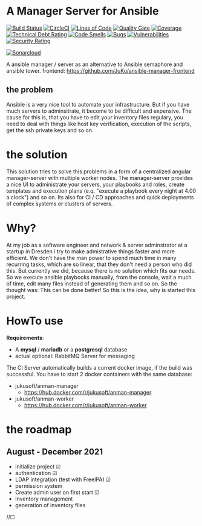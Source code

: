 # A Manager Server for Ansible

[![Build Status](https://travis-ci.com/JuKu/ansible-manager.svg?branch=master)](https://travis-ci.com/JuKu/ansible-manager)
[![CircleCI](https://circleci.com/gh/JuKu/ansible-manager/tree/master.svg?style=svg)](https://circleci.com/gh/JuKu/ansible-manager/tree/master)
[![Lines of Code](https://sonarcloud.io/api/project_badges/measure?project=com.jukusoft%3Aansible-manager-backend&metric=ncloc)](https://sonarcloud.io/dashboard/index/com.jukusoft%3Aansible-manager-backend)
[![Quality Gate](https://sonarcloud.io/api/project_badges/measure?project=com.jukusoft%3Aansible-manager-backend&metric=alert_status)](https://sonarcloud.io/dashboard/index/com.jukusoft%3Aansible-manager-backend)
[![Coverage](https://sonarcloud.io/api/project_badges/measure?project=com.jukusoft%3Aansible-manager-backend&metric=coverage)](https://sonarcloud.io/dashboard/index/com.jukusoft%3Aansible-manager-backend)
[![Technical Debt Rating](https://sonarcloud.io/api/project_badges/measure?project=com.jukusoft%3Aansible-manager-backend&metric=sqale_index)](https://sonarcloud.io/dashboard/index/com.jukusoft%3Aansible-manager-backend)
[![Code Smells](https://sonarcloud.io/api/project_badges/measure?project=com.jukusoft%3Aansible-manager-backend&metric=code_smells)](https://sonarcloud.io/dashboard/index/com.jukusoft%3Aansible-manager-backend)
[![Bugs](https://sonarcloud.io/api/project_badges/measure?project=com.jukusoft%3Aansible-manager-backend&metric=bugs)](https://sonarcloud.io/dashboard/index/com.jukusoft%3Aansible-manager-backend)
[![Vulnerabilities](https://sonarcloud.io/api/project_badges/measure?project=com.jukusoft%3Aansible-manager-backend&metric=vulnerabilities)](https://sonarcloud.io/dashboard/index/com.jukusoft%3Aansible-manager-backend)
[![Security Rating](https://sonarcloud.io/api/project_badges/measure?project=com.jukusoft%3Aansible-manager-backend&metric=security_rating)](https://sonarcloud.io/dashboard/index/com.jukusoft%3Aansible-manager-backend)

[![Sonarcloud](https://sonarcloud.io/api/project_badges/quality_gate?project=com.jukusoft%3Aansible-manager-backend)](https://sonarcloud.io/dashboard?id=com.jukusoft%3Aansible-manager-backend)


A ansible manager / server as an alternative to Ansible semaphore and ansible tower.
frontend: https://github.com/JuKu/ansible-manager-frontend

## the problem

Ansible is a very nice tool to automate your infrastructure.
But if you have much servers to adminsitrate, it become to be difficult and expensive.
The cause for this is, that you have to edit your inventory files regulary, you need to deal with things like host key verification, execution of the scripts, get the ssh private keys and so on.

# the solution

This solution tries to solve this problems in a form of a centralized angular manager-server with multiple worker nodes.
The manager-server provides a nice UI to administrate your servers, your playbooks and roles, create templates and execution plans (e.q. "execute a playbook every night at 4.00 a clock") and so on.
Its also for CI / CD approaches and quick deployments of complex systems or clusters of servers.

# Why?

At my job as a software engineer and network & server adminstrator at a startup in Dresden i try to make admistrative things faster and more efficient.
We don't have the man power to spend much time in many recurring tasks, which are so linear, that they don't need a person who did this.
But currently we did, because there is no solution which fits our needs. So we execute ansible playbooks manually, from the console, wait a much of time, edit many files instead of generating them and so on.
So the thought was: This can be done better! So this is the idea, why is started this project.

# HowTo use

**Requirements**:
  - A **mysql** / **mariadb** or a **postgresql** database
  - actual optional: RabbitMQ Server for messaging

The CI Server automatically builds a current docker image, if the build was successful.
You have to start 2 docker containers with the same database:
  - jukusoft/anman-manager
    * https://hub.docker.com/r/jukusoft/anman-manager
  - jukusoft/anman-worker
    * https://hub.docker.com/r/jukusoft/anman-worker

# the roadmap

## August - December 2021

  - initialize project &#9745;
  - authentication &#9745;
  - LDAP integration (test with FreeIPA) &#9745;
  - permission system
  - Create admin user on first start &#9745;
  - inventory management
  - generation of inventory files

//&#9744;